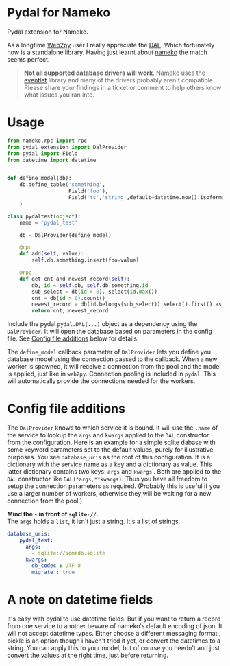 # Pydal for Nameko
Pydal extension for Nameko. 

As a longtime [Web2py](http://www.web2py.com/) user I really appreciate the [DAL](https://github.com/web2py/pydal). 
Which fortunately now is a standalone library. Having just learnt about [nameko](https://github.com/onefinestay/nameko) 
the match seems perfect. 

> **Not all supported database drivers will work**. Nameko uses the [eventlet](http://eventlet.net/) library and many
of the drivers probably aren't compatible. Please share your findings in a ticket or comment to help others know what
issues you ran into.

# Usage

```python
from nameko.rpc import rpc
from pydal_extension import DalProvider
from pydal import Field
from datetime import datetime 


def define_model(db):
    db.define_table('something',
                    Field('foo'),
                    Field('ts','string',default=datetime.now().isoformat()) # store timestamps as strings
    )

class pydaltest(object):
    name = 'pydal_test'

    db = DalProvider(define_model)

    @rpc
    def add(self, value):
        self.db.something.insert(foo=value)

    @rpc
    def get_cnt_and_newest_record(self):
        db, id = self.db, self.db.something.id
        sub_select = db(id > 0)._select(id.max())
        cnt = db(id > 0).count()
        newest_record = db(id.belongs(sub_select)).select().first().as_dict()
        return cnt, newest_record
```

Include the pydal `pydal.DAL(...)` object as a dependency using the `DalProvider`. It will open the database based on 
parameters in the config file. See [Config file additions](#config-file-additions) below for details. 

The `define_model` callback parameter of `DalProvider` lets you define you database model using the connection passed to 
the callback. When a new worker is spawned, it will receive a connection from the pool and the model is applied, 
just like in `web2py`. Connection pooling is included in `pydal`. This will automatically provide the connections
needed for the workers. 

# Config file additions
The `DalProvider` knows to which service it is bound. It will use the `.name` of the service to lookup the `args`
and `kwargs` applied to the `DAL` constructor from the configuration. Here is an example for a simple sqlite dabase 
with some keyword parameters set to the default values, purely for illustrative purposes. You see `database_uris` as 
the root of this configuration. It is a dictionary with the service name as a key and a dictionary as value. This latter
dictionary contains two keys: `args` and `kwargs` . Both are applied to the `DAL` constructor like `DAL(*args,**kwargs)`. 
Thus you have all freedom to setup the connection parameters as required. 
(Probably this is useful if you use a larger number of workers, otherwise they will be waiting for a 
new connection from the pool.) 

**Mind the `-` in front of `sqlite://`.**  
The `args` holds a `list`, it isn't just a string. It's a list of strings. 

```yaml 
database_uris:
    pydal_test:
      args:
        - sqlite://somedb.sqlite
      kwargs:
        db_codec : UTF-8
        migrate : true
```

# A note on datetime fields
It's easy with pydal to use datetime fields. But if you want to return a record from one service to another beware 
of nameko's default encoding of json. It will not accept datetime types. Either choose a different messaging format
, pickle is an option though i haven't tried it yet, or convert the datetimes to a string. You can apply this to your 
model, but of course you needn't and just convert the values at the right time, just before returning. 
